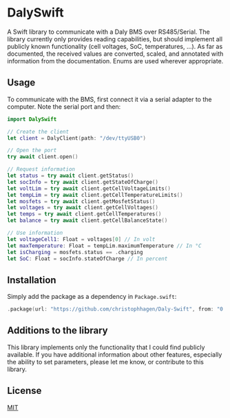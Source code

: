 # DalySwift

A Swift library to communicate with a Daly BMS over RS485/Serial. The library currently only provides reading capabilities, but should implement all publicly known functionality (cell voltages, SoC, temperatures, ...). As far as documented, the received values are converted, scaled, and annotated with information from the documentation. Enums are used wherever appropriate.

## Usage

To communicate with the BMS, first connect it via a serial adapter to the computer. Note the serial port and then:

```swift
import DalySwift

// Create the client
let client = DalyClient(path: "/dev/ttyUSB0")

// Open the port
try await client.open()

// Request information
let status = try await client.getStatus()
let socInfo = try await client.getStateOfCharge()
let voltLim = try await client.getCellVoltageLimits()
let tempLim = try await client.getCellTemperatureLimits()
let mosfets = try await client.getMosfetStatus()
let voltages = try await client.getCellVoltages()
let temps = try await client.getCellTemperatures()
let balance = try await client.getCellBalanceState()

// Use information
let voltageCell1: Float = voltages[0] // In volt
let maxTemperature: Float = tempLim.maximumTemperature // In °C
let isCharging = mosfets.status == .charging
let SoC: Float = socInfo.stateOfCharge // In percent
```

## Installation

Simply add the package as a dependency in `Package.swift`:

```swift
.package(url: "https://github.com/christophhagen/Daly-Swift", from: "0.9.0")
```

## Additions to the library

This library implements only the functionality that I could find publicly available. If you have additional information about other features, especially the ability to set parameters, please let me know, or contribute to this library.

## License

[MIT](License.md)

